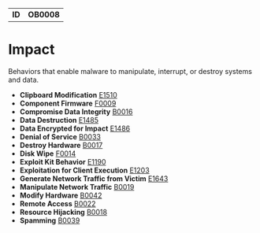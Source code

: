 |||
|---|---|
|**ID**|**OB0008**|


# Impact #
Behaviors that enable malware to manipulate, interrupt, or destroy systems and data. 

* **Clipboard Modification** [E1510](../impact/clipboard-modification.md)
* **Component Firmware** [F0009](../persistence/component-firmware.md)
* **Compromise Data Integrity** [B0016](../impact/compromise-data-integrity.md)
* **Data Destruction** [E1485](../impact/data-destruction.md)
* **Data Encrypted for Impact** [E1486](../impact/data-encrypted-for-impact.md)
* **Denial of Service** [B0033](../impact/denial-of-service.md)
* **Destroy Hardware** [B0017](../impact/destroy-hardware.md)
* **Disk Wipe** [F0014](../impact/disk-wipe.md)
* **Exploit Kit Behavior** [E1190](../impact/exploit-kit.md)
* **Exploitation for Client Execution** [E1203](../execution/exploitation-for-client-execution.md)
* **Generate Network Traffic from Victim** [E1643](../impact/generate-traffic-from-victim.md)
* **Manipulate Network Traffic** [B0019](../impact/manipulate-network-traffic.md)
* **Modify Hardware** [B0042](../impact/modify-hardware.md)	
* **Remote Access** [B0022](../impact/remote-access.md)
* **Resource Hijacking** [B0018](../impact/resource-hijacking.md)
* **Spamming** [B0039](../impact/spamming.md)
